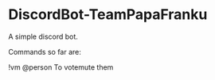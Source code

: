 # DiscordBot-TeamPapaFranku

A simple discord bot.

Commands so far are:

!vm @person To votemute them
